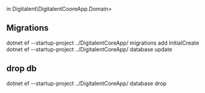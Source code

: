 
in Digitalent\DigitalentCooreApp.Domain>

## Migrations
dotnet ef --startup-project ../DigitalentCoreApp/ migrations add InitialCreate
dotnet ef --startup-project ../DigitalentCoreApp/ database update 


## drop db
dotnet ef --startup-project ../DigitalentCoreApp/ database drop